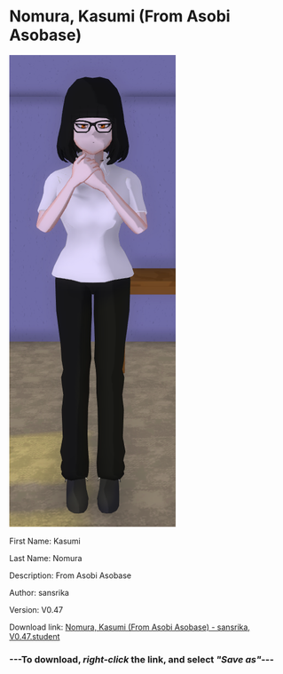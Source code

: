 # Nomura, Kasumi (From Asobi Asobase)

<img src = "https://raw.githubusercontent.com/Arbiter1223/Daigaku-Gurashi-Custom-Students/master/Students/Files/Nomura%2C%20Kasumi%20(From%20Asobi%20Asobase).png">

First Name: Kasumi

Last Name: Nomura

Description: From Asobi Asobase

Author: sansrika

Version: V0.47

Download link: <a href="https://raw.githubusercontent.com/Arbiter1223/Daigaku-Gurashi-Custom-Students/master/Students/Files/Nomura%2C%20Kasumi%20(From%20Asobi%20Asobase)%20-%20sansrika%2C%20V0.47.student">Nomura, Kasumi (From Asobi Asobase) - sansrika, V0.47.student</a>

### ---**To download, _right-click_ the link, and select _"Save as"_**---
